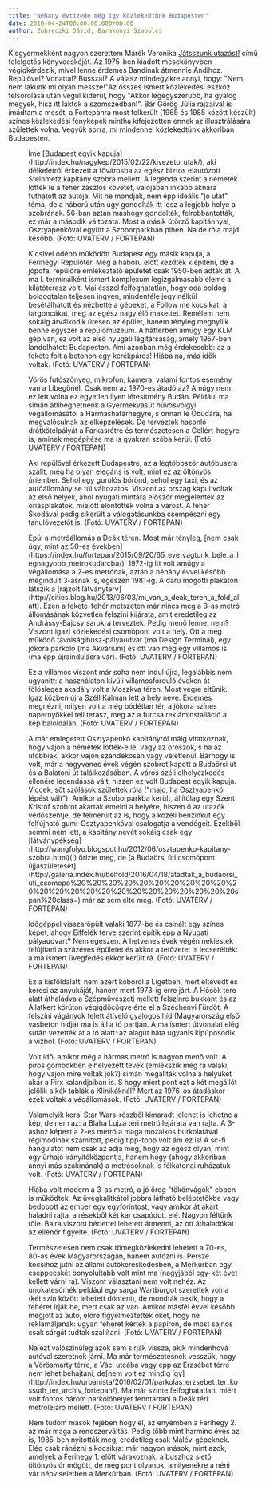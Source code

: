 ```yaml
---
title: "Néhány évtizede még így közlekedtünk Budapesten"
date: 2016-04-24T00:00:00.000+00:00
author: Zubreczki Dávid, Barakonyi Szabolcs
---
```


Kisgyermekként nagyon szerettem Marék Veronika [Játsszunk utazást!](http://moly.hu/konyvek/marek-veronika-jatsszunk-utazast) című felelgetős könyvecskéjét. Az 1975-ben kiadott mesekönyvben végigkérdezik, mivel lenne érdemes Bandinak átmennie Andihoz. Repülővel? Vonattal? Busszal? A válasz mindegyikre annyi, hogy: "Nem, nem lakunk mi olyan messze!"Az összes ismert közlekedési eszköz felsorolása után végül kiderül, hogy "Akkor legegyszerűbb, ha gyalog megyek, hisz itt laktok a szomszédban!". Bár Görög Júlia rajzaival is imádtam a mesét, a Fortepanra most felkerült (1965 és 1985 között készült) színes közlekedési fényképek mintha kifejezetten ennek az illusztrálására születtek volna. Vegyük sorra, mi mindennel közlekedtünk akkoriban Budapesten.

<figure>
<img src="/images/11426987_6b078c0a9e31d7348556db04d60e386c_wm.jpg" alt="" />
<figcaption>Íme [Budapest egyik kapuja](http://index.hu/nagykep/2015/02/22/kivezeto_utak/), aki délkeletről érkezett a fővárosba az egész biztos elautózott Steinmetz kapitány szobra mellett. A legenda szerint a németek lőtték le a fehér zászlós követet, valójában inkább aknára futhatott az autója. Mit ne mondjak, nem épp ideális "jó utat" téma, de a háború után úgy gondolták itt lesz a legjobb helye a szobrának. 56-ban aztán máshogy gondolták, felrobbantották, ez már a második változata. Most a másik útőrző kapitánnyal, Osztyapenkóval együtt a Szoborparkban pihen. Na de róla majd később. (Fotó: UVATERV / FORTEPAN)</figcaption>
</figure>

<figure>
<img src="/images/11426999_2676d45a35c931e711a25f3ce6ca2f6a_wm.jpg" alt="" />
<figcaption>Kicsivel odébb működött Budapest egy másik kapuja, a Ferihegyi Repülőtér. Még a háború előtt kezdték kiépíteni, de a jópofa, repülőre emlékeztető épületet csak 1950-ben adták át. A ma I. terminálként ismert komplexum legizgalmasabb eleme a kilátóterasz volt. Mai ésszel felfoghatatlan, hogy oda boldog boldogtalan teljesen ingyen, mindenféle jegy nélkül besétálhatott és nézhette a gépeket, a Follow me kocsikat, a targoncákat, meg az egész nagy élő makettet. Remélem nem sokáig árválkodik üresen az épület, hanem tényleg megnyílik benne egyszer a repülőmúzeum. A háttérben amúgy egy KLM gép van, ez volt az első nyugati légitársaság, amely 1957-ben landolhatott Budapesten. Ami azonban még érdekesebb: az a fekete folt a betonon egy kerékpáros! Hiába na, más idők voltak. (Fotó: UVATERV / FORTEPAN)</figcaption>
</figure>

<figure>
<img src="/images/11426979_3009573e1fe8374b9f16f6f1444dcb05_wm.jpg" alt="" />
<figcaption>Vörös futószőnyeg, mikrofon, kamera: valami fontos esemény van a Libegőnél. Csak nem az 1970-es átadó az? Amúgy nem ez lett volna ez egyetlen ilyen létesítmény Budán. Például ma simán átlibeghetnénk a Gyermekvasút hűvösvölgyi végállomásától a Hármashatárhegyre, s onnan le Óbudára, ha megvalósulnak az elképzelések. De terveztek hasonló drótkötélpályát a Farkasrétre és természetesen a Gellért-hegyre is, aminek megépítése ma is gyakran szóba kerül. (Fotó: UVATERV / FORTEPAN)</figcaption>
</figure>

<figure>
<img src="/images/11426985_5b6eaa2892e911bac5389950818bca68_wm.jpg" alt="" />
<figcaption>Aki repülővel érkezett Budapestre, az a legtöbbször autóbuszra szállt, még ha olyan elegáns is volt, mint ez az öltönyös úriember. Sehol egy gurulós bőrönd, sehol egy taxi, és az autóállomány se túl változatos. Viszont az ország kapui voltak az első helyek, ahol nyugati mintára először megjelentek az óriásplakátok, mielőtt elöntötték volna a várost. A fehér Škodával pedig sikerült a válogatásunkba csempészni egy tanulóvezetőt is. (Fotó: UVATERV / FORTEPAN)</figcaption>
</figure>

<figure>
<img src="/images/11426989_8c102068afe9702faff6864844eddb73_wm.jpg" alt="" />
<figcaption>Épül a metróállomás a Deák téren. Most már tényleg, [nem csak úgy, mint az 50-es években](https://index.hu/fortepan/2015/09/20/65_eve_vagtunk_bele_a_legnagyobb_metrokudarcba/). 1972-ig itt volt amúgy a végállomása a 2-es metrónak, aztán a néhány évvel később megindult 3-asnak is, egészen 1981-ig. A daru mögötti plakáton látszik a [rajzolt látványterv](http://cities.blog.hu/2013/06/03/mi_van_a_deak_teren_a_fold_alatt). Ezen a fekete-fehér metszeten már nincs meg a 3-as metró állomásának közvetlen felszíni kijárata, amit eredetileg az Andrássy-Bajcsy sarokra terveztek. Pedig menő lenne, nem? Viszont igazi közlekedési csomópont volt a hely. Ott a még működő távolságibusz-pályaudvar (ma Design Terminal), egy jókora parkoló (ma Akvárium) és ott van még egy villamos is (ma épp újraindulásra vár). (Fotó: UVATERV / FORTEPAN)</figcaption>
</figure>

<figure>
<img src="/images/11427003_5126d7657977ea258c68c12267d13866_wm.jpg" alt="" />
<figcaption>Ez a villamos viszont már soha nem indul újra, legalábbis nem ugyanitt: a használaton kívüli villamosforduló éveken át fölösleges akadály volt a Moszkva téren. Most végre eltűnik. Igaz közben újra Széll Kálmán lett a hely neve. Érdemes megnézni, milyen volt a még bódétlan tér, a jókora színes napernyőkkel teli terasz, meg az a furcsa rekláminstalláció a kép baloldalán. (Fotó: UVATERV / FORTEPAN)</figcaption>
</figure>

<figure>
<img src="/images/11426991_3420accb4e59c75b8429f5ca944b4368_wm.jpg" alt="" />
<figcaption>A már emlegetett Osztyapenkó kapitányról máig vitatkoznak, hogy vajon a németek lőtték-e le, vagy az oroszok, s ha az utóbbiak, akkor vajon szándékosan vagy véletlenül. Bárhogy is volt, már a negyvenes évek végén szobrot kapott a Budaörsi út és a Balatoni út találkozásában. A város széli elhelyezkedés ellenére legendássá vált, hiszen ez volt Budapest egyik kapuja. Viccek, sőt szólások születtek róla ("majd, ha Osztyapenkó lépést vált"). Amikor a Szoborparkba került, állítólag egy Szent Kristóf szobrot akartak emelni a helyére, hiszen ő az utazók védőszentje, de felmerült az is, hogy a közeli benzinkút egy felfújható gumi-Osztyapenkóval csalogatja a vendégeit. Ezekből semmi nem lett, a kapitány nevét sokáig csak egy [látványpékség](http://wangfolyo.blogspot.hu/2012/06/osztapenko-kapitany-szobra.html)(!) őrizte meg, de [a Budaörsi úti csomópont újjászületését](http://galeria.index.hu/belfold/2016/04/18/atadtak_a_budaorsi_uti_csomopo%20%20%20%20%20%20%20%20%20%20%20%20%20%20%20%20%20%20%20%20%20%20%20%20span%20class=) már az sem élte meg. (Fotó: UVATERV / FORTEPAN)</figcaption>
</figure>

<figure>
<img src="/images/11426997_0587a016534262da9373d6a7214423d5_wm.jpg" alt="" />
<figcaption>Időgéppel visszaröpült valaki 1877-be és csinált egy színes képet, ahogy Eiffelék terve szerint építik épp a Nyugati pályaudvart? Nem egészen. A hetvenes évek végén nekiestek felújítani a százéves épületet és akkor a tetőzetet is lecserélték: a ma ismert üvegfedés ekkor került rá. (Fotó: UVATERV / FORTEPAN)</figcaption>
</figure>

<figure>
<img src="/images/11426983_5fb68f6173d14ebed5cdfde1bfc71bf9_wm.jpg" alt="" />
<figcaption>Ez a kisföldalatti nem azért kóborol a Ligetben, mert eltévedt és keresi az anyukáját, hanem mert 1973-ig erre járt. A Hősök tere alatt áthaladva a Szépművészeti mellett felszínre bukkant és az Állatkert körúton végigdöcögve érte el a Széchenyi Fürdőt. A felszíni vágányok felett átívelő gyalogos híd (Magyarország első vasbeton hídja) ma is áll a tó partján. A ma ismert útvonalat elég sután vezették át a tó alatt: az alagút háta ugyanis kipúposodik a vízből. (Fotó: UVATERV / FORTEPAN)</figcaption>
</figure>

<figure>
<img src="/images/11426995_f9c6b4cbdcbd2541478a3fc02dbafeb8_wm.jpg" alt="" />
<figcaption>Volt idő, amikor még a hármas metró is nagyon menő volt. A piros gömbökben elhelyezett tévék (emlékszik még rá valaki, hogy vajon mire voltak jók?) simán megállták volna a helyüket akár a Pirx kalandjaiban is. S hogy miért pont ezt a két megállót jelölik a kék táblák a Klinikáknál? Mert az 1976-os átadáskor ezek voltak a végállomások. (Fotó: UVATERV / FORTEPAN)</figcaption>
</figure>

<figure>
<img src="/images/11426981_f38d3b94f493195f96a89cc6c5fa90f2_wm.jpg" alt="" />
<figcaption>Valamelyik korai Star Wars-részből kimaradt jelenet is lehetne a kép, de nem az: a Blaha Lujza téri metró lejárata van rajta. A 3-ashoz képest a 2-es metró a maga mozaikos burkolatával régimódinak számított, pedig tipp-topp volt ám ez is! A sc-fi hangulatot nem csak az adja meg, hogy az egész olyan, mint egy űrhajó irányítóközpontja, hanem hogy (ahogy akkoriban annyi más szakmának) a metrósoknak is félkatonai ruházatuk volt. (Fotó: UVATERV / FORTEPAN)</figcaption>
</figure>

<figure>
<img src="/images/11426993_bd0da91fc6c7b93f738da6f34ee517d5_wm.jpg" alt="" />
<figcaption>Hiába volt modern a 3-as metró, a jó öreg "tökönvágók" ebben is működtek. Az üvegkalitkától jobbra látható beléptetőkbe vagy bedobott az ember egy egyforintost, vagy amikor át akart haladni rajta, a résekből két kar csapódott elé. Nagyon féltünk tőle. Balra viszont bérlettel lehetett átmenni, az ott áthaladókat az ellenőr figyelte. (Fotó: UVATERV / FORTEPAN)</figcaption>
</figure>

<figure>
<img src="/images/11427001_901385ad82ed997aaff0ccda1c04444f_wm.jpg" alt="" />
<figcaption>Természetesen nem csak tömegközlekedni lehetett a 70-es, 80-as évek Magyarországán, hanem autózni is. Persze kocsihoz jutni az állami autókereskedésben, a Merkúrban egy cseppecskét bonyolultabb volt mint ma (nagyjából egy-két évet kellett várni rá). Viszont választani nem volt nehéz. Az unokatesómék például egy sárga Wartburgot szerettek volna (két szín között lehetett dönteni), de mondták nekik, hogy a fehéret írják be, mert csak az van. Amikor másfél évvel később megjött az autó, előre figyelmeztették őket, hogy ne reklamáljanak: ugyan fehéret kértek a papíron, de most sajnos csak sárgát tudtak szállítani. (Fotó: UVATERV / FORTEPAN)</figcaption>
</figure>

<figure>
<img src="/images/11426975_3868f07cde6558d749006b4dc0d00d52_wm.jpg" alt="" />
<figcaption>Na ezt valószínűleg azok sem sírják vissza, akik mindenhová autóval szeretnek járni. Ma már természetesnek vesszük, hogy a Vörösmarty térre, a Váci utcába vagy épp az Erzsébet térre nem lehet behajtani, de[nem volt ez mindig így](http://index.hu/urbanista/2016/02/01/parkolas_erzsebet_ter_kossuth_ter_archiv_fortepan/). Ma már szinte felfoghatatlan, miért volt fontos három parkolóhelyet fenntartani a Deák téri metrólejáró mellett. (Fotó: UVATERV / FORTEPAN)</figcaption>
</figure>

<figure>
<img src="/images/11426973_da7cc0a5c54bc1f6a3adbf2506e66812_wm.jpg" alt="" />
<figcaption>Nem tudom mások fejében hogy él, az enyémben a Ferihegy 2. az már maga a rendszerváltás. Pedig több mint harminc éves az is, 1985-ben nyitották meg, eredetileg csak Malév-gépeknek. Elég csak ránézni a kocsikra: már nagyon mások, mint azok, amelyek a Ferihegy 1. előtt várakoznak, a buszhoz siető öltönyös úr mögött, de még pont olyanok, amilyenekre a néni vár népviseletben a Merkúrban. (Fotó: UVATERV / FORTEPAN)</figcaption>
</figure>
